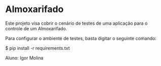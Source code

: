 ﻿# Almoxarifado

Este projeto visa cobrir o cenário de testes de uma aplicação para o controle de um Almoxarifado.

Para configurar o ambiente de testes, basta digitar o seguinte comando:

$ pip install -r requirements.txt

Aluno: Igor Molina
